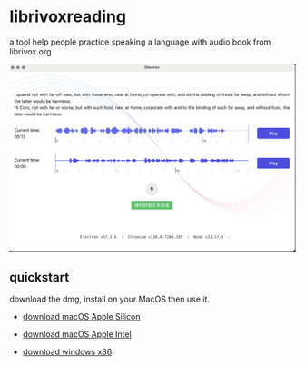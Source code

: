 # librivoxreading
a tool  help people  practice speaking  a language with  audio book from librivox.org

![screenshot](librivoxreading.png)

## quickstart

download the dmg, install on your MacOS then use it.

* [download  macOS Apple Silicon ](https://github.com/stevenyesz/librivoxreading/releases/download/v1.0.0/shadowreading-1.0.0-arm64.dmg)

* [download  macOS Apple Intel  ](https://github.com/stevenyesz/librivoxreading/releases/download/v1.0.0/shadowreading-1.0.0-x64.dmg)

* [download windows x86 ](https://github.com/stevenyesz/librivoxreading/releases/download/v1.0.0/shadowreading-1.0.0-setup.exe)
